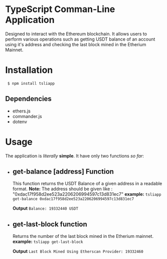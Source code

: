 # TypeScript Comman-Line Application

Designed to interact with the Ethereum blockchain. It allows users to perform various operations such as getting USDT balance of an account using it's address and checking the last block mined in the Etherium Mainnet.


# Installation
``` $ npm install tsliapp```


## Dependencies

- ethers.js
- commander.js
- dotenv

# Usage

The application is *literally* **simple**. It have only two functions *so far*:

- ## get-balance [address] Function 

    This function returns the USDT Balance of a given address in a readable format.
    **Note:** The address should be given like : "0xdac17f958d2ee523a2206206994597c13d831ec7"
    **example:** 
    ```tsliapp get-balance 0xdac17f958d2ee523a2206206994597c13d831ec7 ```

    **Output**
    ```Balance: 19332440 USDT```

- ## get-last-block function

    Returns the number of the last block mined in the Etherium mainnet.
    **example:**
    ```tsliapp get-last-block```

    **Output**
    ```Last Block Mined Using Etherscan Provider: 19332460```


